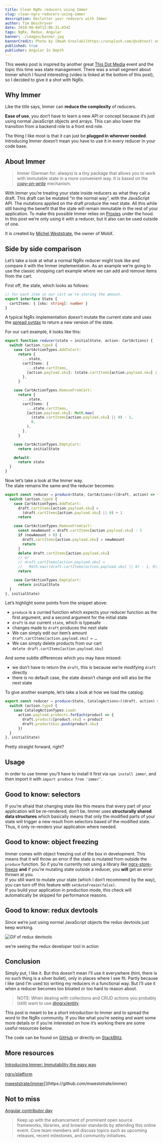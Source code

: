 ```yaml
---
title: Clean NgRx reducers using Immer
slug: clean-ngrx-reducers-using-immer
description: Declutter your reducers with Immer
author: Tim Deschryver
date: 2018-06-04T12:06:31.034Z
tags: NgRx, Redux, Angular
banner: ./images/banner.jpg
bannerCredit: Photo by [Noah Grezlak](https://unsplash.com/@svbtext) on [Unsplash](https://unsplash.com)
published: true
publisher: Angular In Depth
---
```


This weeks post is inspired by another great [This Dot Media](https://www.thisdot.co/) event and the topic this time was state management. There was a small segment about Immer which I found interesting (video is linked at the bottom of this post), so I decided to give it a shot with NgRx.

## Why Immer

Like the title says, Immer can **reduce the complexity** of reducers.

**Ease of use**, you don’t have to learn a new API or concept because it’s just using normal JavaScript objects and arrays. This can also lower the transition from a backend role to a front end role.

The thing I like most is that it can just be **plugged in wherever needed**. Introducing Immer doesn’t mean you have to use it in every reducer in your code base.

## About Immer

> Immer (German for: always) is a tiny package that allows you to work with immutable state in a more convenient way. It is based on the [_copy-on-write_](https://en.wikipedia.org/wiki/Copy-on-write) mechanism.

With Immer you’re treating your state inside reducers as what they call a draft. This draft can be mutated “in the normal way”, with the JavaScript API. The mutations applied on the draft produce the next state. All this while still having the benefit that the state will remain immutable in the rest of your application. To make this possible Immer relies on [Proxies](https://developer.mozilla.org/en-US/docs/Web/JavaScript/Reference/Global_Objects/Proxy) under the hood.  
In this post we’re only using it with a reducer, but it also can be used outside of one.

It is created by [Michel Weststrate](https://twitter.com/mweststrate), the owner of MobX.

## Side by side comparison

Let’s take a look at what a normal NgRx reducer might look like and compare it with the Immer implementation. As an example we’re going to use the classic shopping cart example where we can add and remove items from the cart.

First off, the state, which looks as follows:

```ts
// for each item in our cart we're storing the amount.
export interface State {
  cartItems: { [sku: string]: number }
}
```

A typical NgRx implementation doesn’t mutate the current state and uses the [spread syntax](https://developer.mozilla.org/en-US/docs/Web/JavaScript/Reference/Operators/Spread_syntax) to return a new version of the state.

For our cart example, it looks like this:

```ts
export function reducer(state = initialState, action: CartActions) {
  switch (action.type) {
    case CartActionTypes.AddToCart:
      return {
        ...state,
        cartItems: {
          ...state.cartItems,
          [action.payload.sku]: (state.cartItems[action.payload.sku] || 0) + 1,
        },
      }

    case CartActionTypes.RemoveFromCart:
      return {
        ...state,
        cartItems: {
          ...state.cartItems,
          [action.payload.sku]: Math.max(
            (state.cartItems[action.payload.sku] || 0) - 1,
            0,
          ),
        },
      }

    case CartActionTypes.EmptyCart:
      return initialState

    default:
      return state
  }
}
```

Now let’s take a look at the Immer way.  
The state remains the same and the reducer becomes:

```ts
export const reducer = produce<State, CartActions>((draft, action) => {
  switch (action.type) {
    case CartActionTypes.AddToCart:
      draft.cartItems[action.payload.sku] =
        (draft.cartItems[action.payload.sku] || 0) + 1
      return

    case CartActionTypes.RemoveFromCart:
      const newAmount = draft.cartItems[action.payload.sku] - 1
      if (newAmount > 0) {
        draft.cartItems[action.payload.sku] = newAmount
        return
      }
      delete draft.cartItems[action.payload.sku]
      // or
      // draft.cartItems[action.payload.sku] =
      //   Math.max((draft.cartItems[action.payload.sku] || 0) - 1, 0);
      return

    case CartActionTypes.EmptyCart:
      return initialState
  }
}, initialState)
```

Let’s highlight some points from the snippet above:

- `produce` is a curried function which expects your reducer function as the first argument, and a second argument for the initial state
- `draft` is our current `state`, which is typesafe
- changes made to `draft` produces the next state
- We can simply edit our item’s amount `draft.cartItems[action.payload.sku] = …`
- We can simply delete products from our cart  
   `delete draft.cartItems[action.payload.sku]`

And some subtle differences which you may have missed:

- we don’t have to return the `draft`, this is because we’re modifying `draft` directly
- there is no default case, the state doesn’t change and will also be the next state

To give another example, let’s take a look at how we load the catalog:

```ts
export const reducer = produce<State, CatalogActions>((draft, action) => {
  switch (action.type) {
    case CatalogActionTypes.Load:
      action.payload.products.forEach(product => {
        draft.products[product.sku] = product
        draft.productSkus.push(product.sku)
      })
  }
}, initialState)
```

Pretty straight forward, right?

## Usage

In order to use Immer you’ll have to install it first via `npm install immer`, and then import it with `import produce from 'immer’`.

## Good to know: selectors

If you’re afraid that changing state like this means that every part of your application will be re-rendered, don’t be. Immer uses **structurally shared data structures** which basically means that only the modified parts of your state will trigger a new result from selectors based of the modified state. Thus, it only re-renders your application where needed.

## Good to know: object freezing

Immer comes with object freezing out of the box in development. This means that it will throw an error if the state is mutated from outside the `produce` function. So if you’re currently not using a library like [ngrx-store-freeze](https://github.com/brandonroberts/ngrx-store-freeze) **and** if you’re mutating state outside a reducer, you **will** get an error thrown at you.  
If you still want to mutate your state (which I don’t recommend by the way), you can turn off this feature with `setAutoFreeze(false)`.  
If you build your application in production mode, this check will automatically be skipped for performance reasons.

## Good to know: redux devtools

Since we’re just using normal JavaScript objects the redux devtools just keep working.

![Gif of redux devtools](./images/redux-devtools.gif)

we’re seeing the redux developer tool in action

## Conclusion

Simply put, I like it. But this doesn’t mean I’ll use it everywhere (hint, there is no such thing is a silver bullet), only in places where I see fit. Partly because I like (and I’m used to) writing my reducers in a functional way. But I’ll use it when a reducer becomes too bloated or too hard to reason about.

> NOTE: When dealing with collections and CRUD actions you probably (still) want to use [@ngrx/entity](https://github.com/ngrx/platform/tree/master/docs/entity).

This post is meant to be a short introduction to Immer and to spread the word to the NgRx community. If you like what you’re seeing and want some more details or if you’re interested on how it’s working there are some useful resources below.

The code can be found on [GitHub](https://github.com/timdeschryver/ngrx-immer) or directly on [StackBlitz](https://stackblitz.com/github/timdeschryver/ngrx-immer).

## More resources

[Introducing Immer: Immutability the easy way](https://hackernoon.com/introducing-immer-immutability-the-easy-way-9d73d8f71cb3)

[ngrx/platform](https://github.com/ngrx/platform)

[mweststrate/immer](https://github.com/mweststrate/immer 'https://github.com/mweststrate/immer')[](https://github.com/mweststrate/immer)

## Not to miss

[Angular contributor day](https://www.youtube.com/watch?v=2u-dtwQhffk)

> Keep up with the advancement of prominent open source frameworks, libraries, and browser standards by attending this online event. Core team members will discuss topics such as upcoming releases, recent milestones, and community initiatives.
